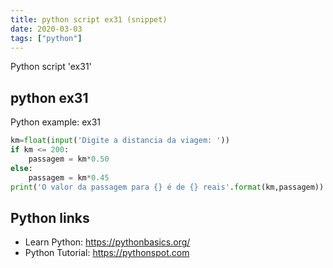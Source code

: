 ```yaml
---
title: python script ex31 (snippet)
date: 2020-03-03
tags: ["python"]
---
```

Python script 'ex31'


## python ex31

Python example: ex31

```python
km=float(input('Digite a distancia da viagem: '))
if km <= 200:
    passagem = km*0.50
else:
    passagem = km*0.45
print('O valor da passagem para {} é de {} reais'.format(km,passagem))

```

## Python links

- Learn Python: https://pythonbasics.org/
- Python Tutorial: https://pythonspot.com
